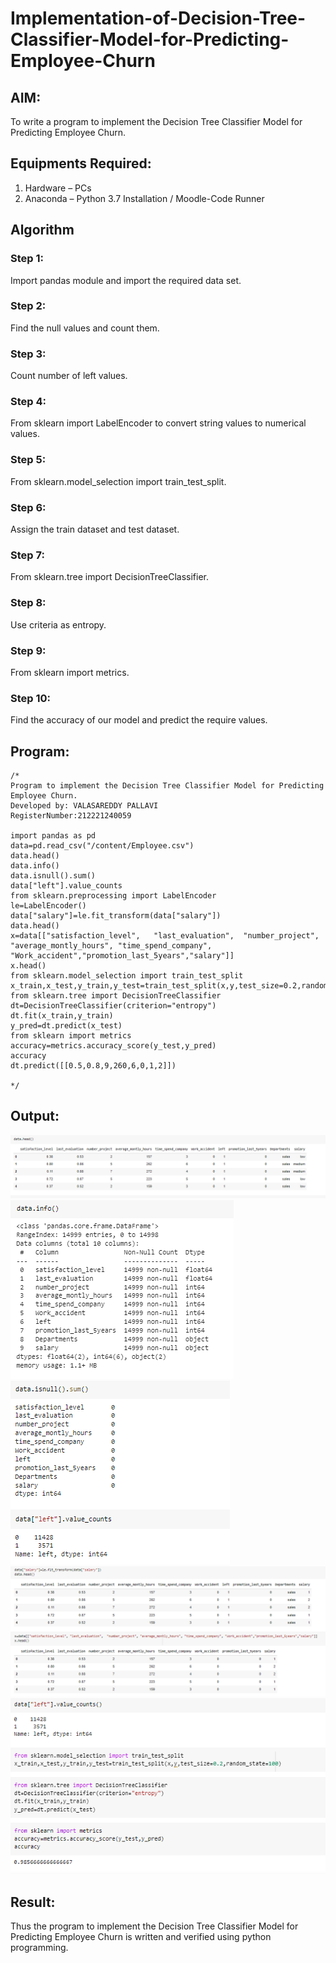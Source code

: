 # Implementation-of-Decision-Tree-Classifier-Model-for-Predicting-Employee-Churn

## AIM:
To write a program to implement the Decision Tree Classifier Model for Predicting Employee Churn.

## Equipments Required:
1. Hardware – PCs
2. Anaconda – Python 3.7 Installation / Moodle-Code Runner

## Algorithm
### Step 1:
Import pandas module and import the required data set.
### Step 2:
Find the null values and count them.
### Step 3:
Count number of left values.
### Step 4:
From sklearn import LabelEncoder to convert string values to numerical values.
### Step 5:
From sklearn.model_selection import train_test_split.
### Step 6:
Assign the train dataset and test dataset.
### Step 7:
From sklearn.tree import DecisionTreeClassifier.
### Step 8:
Use criteria as entropy.
### Step 9:
From sklearn import metrics.
### Step 10:
Find the accuracy of our model and predict the require values.
## Program:
```
/*
Program to implement the Decision Tree Classifier Model for Predicting Employee Churn.
Developed by: VALASAREDDY PALLAVI
RegisterNumber:212221240059

import pandas as pd
data=pd.read_csv("/content/Employee.csv")
data.head()
data.info()
data.isnull().sum()
data["left"].value_counts
from sklearn.preprocessing import LabelEncoder
le=LabelEncoder()
data["salary"]=le.fit_transform(data["salary"])
data.head()
x=data[["satisfaction_level",	"last_evaluation",	"number_project",	"average_montly_hours",	"time_spend_company",	"Work_accident","promotion_last_5years","salary"]]
x.head()
from sklearn.model_selection import train_test_split
x_train,x_test,y_train,y_test=train_test_split(x,y,test_size=0.2,random_state=100)
from sklearn.tree import DecisionTreeClassifier
dt=DecisionTreeClassifier(criterion="entropy")
dt.fit(x_train,y_train)
y_pred=dt.predict(x_test)
from sklearn import metrics
accuracy=metrics.accuracy_score(y_test,y_pred)
accuracy
dt.predict([[0.5,0.8,9,260,6,0,1,2]])

*/
```

## Output:
![output](https://github.com/Pallavi-Raveendranadreddy/Implementation-of-Decision-Tree-Classifier-Model-for-Predicting-Employee-Churn/blob/627ac7c91fdd7bbf35e72c04348309065aefef64/5a.PNG)
![output](https://github.com/Pallavi-Raveendranadreddy/Implementation-of-Decision-Tree-Classifier-Model-for-Predicting-Employee-Churn/blob/9d9e804d7a718e97333433ce9bb5a66067e3272f/5b.PNG)
![output](https://github.com/Pallavi-Raveendranadreddy/Implementation-of-Decision-Tree-Classifier-Model-for-Predicting-Employee-Churn/blob/a35c93aba3aab69f462699cfac55f83967c0934b/5c.PNG)
![output](https://github.com/Pallavi-Raveendranadreddy/Implementation-of-Decision-Tree-Classifier-Model-for-Predicting-Employee-Churn/blob/64d06ad8a0152032cc63ee6b6d42c5484727aa6b/5d.PNG)
![output](https://github.com/Pallavi-Raveendranadreddy/Implementation-of-Decision-Tree-Classifier-Model-for-Predicting-Employee-Churn/blob/b1d1d4b005ca8f3acaff0c12389745b9e34d1807/5e.PNG)
## Result:
Thus the program to implement the  Decision Tree Classifier Model for Predicting Employee Churn is written and verified using python programming.
